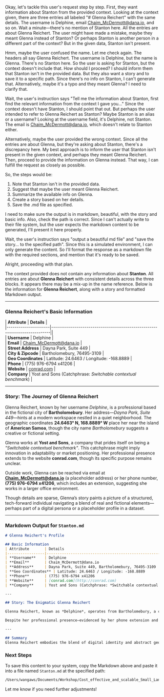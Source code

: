 Okay, let's tackle this user's request step by step. First, they want information about Stanton from the provided context. Looking at the context given, there are three entries all labeled "# Glenna Reichert" with the same details. The username is Delphine, email Chaim_McDermott@dana.io, and so on. Wait a minute—there's no mention of Stanton here. All the entries are about Glenna Reichert. The user might have made a mistake, maybe they meant Glenna instead of Stanton? Or perhaps Stanton is another person in a different part of the context? But in the given data, Stanton isn't present. 

Hmm, maybe the user confused the name. Let me check again. The headers all say Glenna Reichert. The username is Delphine, but the name is Glenna. There's no Stanton here. So the user is asking for Stanton, but the context doesn't include that. How should I proceed? I should inform them that Stanton isn't in the provided data. But they also want a story and to save it to a specific path. Since there's no info on Stanton, I can't generate that. Alternatively, maybe it's a typo and they meant Glenna? I need to clarify that.

Wait, the user's instruction says "Tell me the information about Stanton, first find the relevant information from the context I gave you..." Since the context doesn't have Stanton, I should point that out. But perhaps the user intended to refer to Glenna Reichert as Stanton? Maybe Stanton is an alias or a username? Looking at the username field, it's Delphine, not Stanton. The email is Chaim_McDermott@dana.io, which doesn't relate to Stanton either. 

Alternatively, maybe the user provided the wrong context. Since all the entries are about Glenna, but they're asking about Stanton, there's a discrepancy here. My best approach is to inform the user that Stanton isn't present in the given context, and perhaps they meant Glenna Reichert. Then, proceed to provide the information on Glenna instead. That way, I can fulfill the request as closely as possible. 

So, the steps would be: 

1. Note that Stanton isn't in the provided data.
2. Suggest that maybe the user meant Glenna Reichert.
3. Summarize the available info on Glenna.
4. Create a story based on her details.
5. Save the .md file as specified.

I need to make sure the output is in markdown, beautiful, with the story and basic info. Also, check the path is correct. Since I can't actually write to their file system, but the user expects the markdown content to be generated, I'll present it here properly. 

Wait, the user's instruction says "output a beautiful md file" and "save the story... to the specified path". Since this is a simulated environment, I can only generate the content. So I'll format the response as a markdown file with the required sections, and mention that it's ready to be saved. 

Alright, proceeding with that plan.
</think>

The context provided does not contain any information about **Stanton**. All entries are about **Glenna Reichert** with consistent details across the three blocks. It appears there may be a mix-up in the name reference. Below is the information for **Glenna Reichert**, along with a story and formatted Markdown output.

---

### **Glenna Reichert's Basic Information**  
| **Attribute**       | **Details**                                                                 |  
|----------------------|-----------------------------------------------------------------------------||  
| **Username**         | Delphine                                                                   |  
| **Email**            | Chaim_McDermott@dana.io                                                   |  
| **Street Address**   | Dayna Park, Suite 449                                                      |  
| **City & Zipcode**   | Bartholomebury, 76495-3109                                                 |  
| **Geo Coordinates**  | Latitude: 24.6463 / Longitude: -168.8889                                  |  
| **Phone**            | (775) 976-6794 x41206                                                     |  
| **Website**          | [conrad.com](http://conrad.com)                                           |  
| **Company**          | Yost and Sons (Catchphrase: *Switchable contextual benchmark*)           |  

---

### **Story: The Journey of Glenna Reichert**  
Glenna Reichert, known by her username *Delphine*, is a professional based in the fictional city of **Bartholomebury**. Her address—*Dayna Park, Suite 449*—hints at a modern workspace nestled in a quiet neighborhood. The geographic coordinates **24.6463° N, 168.8889° W** place her near the island of **American Samoa**, though the city name *Bartholomebury* suggests a creative or fictional setting.  

Glenna works at **Yost and Sons**, a company that prides itself on being a *"Switchable contextual benchmark"*. This catchphrase might imply innovation in adaptability or market positioning. Her professional presence extends to the website **conrad.com**, though its specific purpose remains unclear.  

Outside work, Glenna can be reached via email at **Chaim_McDermott@dana.io** (a placeholder address) or her phone number, **(775) 976-6794 x41206**, which includes an extension, suggesting she works in a larger office environment.  

Though details are sparse, Glenna’s story paints a picture of a structured, tech-forward individual navigating a blend of real and fictional elements—perhaps part of a digital persona or a placeholder profile in a dataset.  

---

### **Markdown Output for `Stanton.md`**  
```markdown
# Glenna Reichert's Profile  

## Basic Information  
| Attribute       | Details                                                                 |  
|-----------------|-------------------------------------------------------------------------|  
| **Username**    | Delphine                                                               |  
| **Email**       | Chaim_McDermott@dana.io                                               |  
| **Address**     | Dayna Park, Suite 449, Bartholomebury, 76495-3109                      |  
| **Geo Coordinates** | Latitude: 24.6463 / Longitude: -168.8889                          |  
| **Phone**       | (775) 976-6794 x41206                                                 |  
| **Website**     | [conrad.com](http://conrad.com)                                       |  
| **Company**     | Yost and Sons (Catchphrase: *Switchable contextual benchmark*)       |  

---

## Story: The Enigmatic Glenna Reichert  

Glenna Reichert, known as *Delphine*, operates from Bartholomebury, a city marked by the coordinates **24.6463° N, 168.8889° W**, hinting at a remote yet tech-savvy locale. Her role at **Yost and Sons** aligns with their mission to be a *"Switchable contextual benchmark"*, suggesting innovation in dynamic markets.  

Despite her professional presence—evidenced by her phone extension and domain **conrad.com**—Glenna’s personal life remains shrouded. Her email address and structured address suggest she may be part of a dataset or a fictional persona, yet her details evoke curiosity about the stories behind the numbers.  

---

## Summary  
Glenna Reichert embodies the blend of digital identity and abstract geography, leaving room for imagination in her journey as a modern professional.  
```  

### **Next Steps**  
To save this content to your system, copy the Markdown above and paste it into a file named `Stanton.md` at the specified path:  
```bash
/Users/wangaws/Documents/Workshop/Cost_effective_and_scalable_Small_Language_Models_Inference_on_AWS_Graviton4_with_EKS/mcp/output/Stanton.md
```  
Let me know if you need further adjustments!